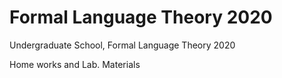 # Formal Language Theory 2020
Undergraduate School, Formal Language Theory 2020

Home works and Lab. Materials
